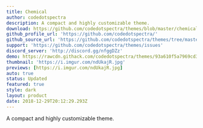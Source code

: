 ```yaml
---
title: Chemical
author: codedotspectra
description: A compact and highly customizable theme.
download: https://github.com/codedotspectra/themes/blob/master/chemical/chemical.theme.css
github_profile_url: 'https://github.com/codedotspectra/'
github_source_url: 'https://github.com/codedotspectra/themes/tree/master/chemical'
support: 'https://github.com/codedotspectra/themes/issues'
discord_server: 'http://discord.gg/nfggDZz'
demo: https://rawcdn.githack.com/codedotspectra/themes/93a610f5a7969cd33c286a68816ab428f2e2b1a3/chemical/chemical.theme.css
thumbnail: 'https://i.imgur.com/ndUkajR.jpg'
previews: [https://i.imgur.com/ndUkajR.jpg]
auto: true
status: Updated
featured: true
style: dark
layout: product
date: 2018-12-29T20:12:29.293Z
---
```

A compact and highly customizable theme.